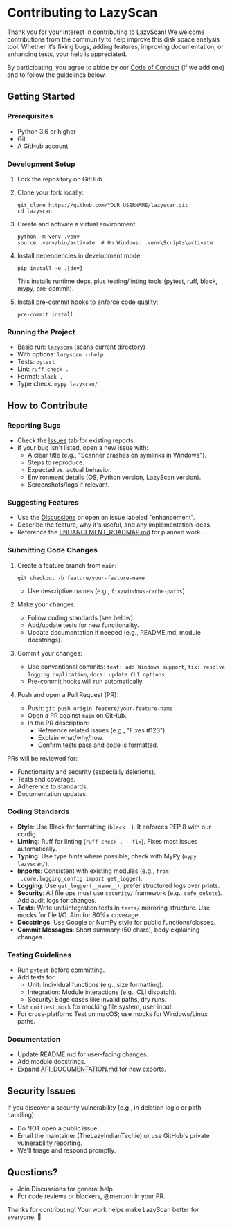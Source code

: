 # Contributing to LazyScan

Thank you for your interest in contributing to LazyScan! We welcome contributions from the community to help improve this disk space analysis tool. Whether it's fixing bugs, adding features, improving documentation, or enhancing tests, your help is appreciated.

By participating, you agree to abide by our [Code of Conduct](CODE_OF_CONDUCT.md) (if we add one) and to follow the guidelines below.

## Getting Started

### Prerequisites
- Python 3.6 or higher
- Git
- A GitHub account

### Development Setup
1. Fork the repository on GitHub.
2. Clone your fork locally:
   ```
   git clone https://github.com/YOUR_USERNAME/lazyscan.git
   cd lazyscan
   ```
3. Create and activate a virtual environment:
   ```
   python -m venv .venv
   source .venv/bin/activate  # On Windows: .venv\Scripts\activate
   ```
4. Install dependencies in development mode:
   ```
   pip install -e .[dev]
   ```
   This installs runtime deps, plus testing/linting tools (pytest, ruff, black, mypy, pre-commit).

5. Install pre-commit hooks to enforce code quality:
   ```
   pre-commit install
   ```

### Running the Project
- Basic run: `lazyscan` (scans current directory)
- With options: `lazyscan --help`
- Tests: `pytest`
- Lint: `ruff check .`
- Format: `black .`
- Type check: `mypy lazyscan/`

## How to Contribute

### Reporting Bugs
- Check the [Issues](https://github.com/TheLazyIndianTechie/lazyscan/issues) tab for existing reports.
- If your bug isn't listed, open a new issue with:
  - A clear title (e.g., "Scanner crashes on symlinks in Windows").
  - Steps to reproduce.
  - Expected vs. actual behavior.
  - Environment details (OS, Python version, LazyScan version).
  - Screenshots/logs if relevant.

### Suggesting Features
- Use the [Discussions](https://github.com/TheLazyIndianTechie/lazyscan/discussions) or open an issue labeled "enhancement".
- Describe the feature, why it's useful, and any implementation ideas.
- Reference the [ENHANCEMENT_ROADMAP.md](ENHANCEMENT_ROADMAP.md) for planned work.

### Submitting Code Changes
1. Create a feature branch from `main`:
   ```
   git checkout -b feature/your-feature-name
   ```
   - Use descriptive names (e.g., `fix/windows-cache-paths`).

2. Make your changes:
   - Follow coding standards (see below).
   - Add/update tests for new functionality.
   - Update documentation if needed (e.g., README.md, module docstrings).

3. Commit your changes:
   - Use conventional commits: `feat: add Windows support`, `fix: resolve logging duplication`, `docs: update CLI options`.
   - Pre-commit hooks will run automatically.

4. Push and open a Pull Request (PR):
   - Push: `git push origin feature/your-feature-name`
   - Open a PR against `main` on GitHub.
   - In the PR description:
     - Reference related issues (e.g., "Fixes #123").
     - Explain what/why/how.
     - Confirm tests pass and code is formatted.

PRs will be reviewed for:
- Functionality and security (especially deletions).
- Tests and coverage.
- Adherence to standards.
- Documentation updates.

### Coding Standards
- **Style**: Use Black for formatting (`black .`). It enforces PEP 8 with our config.
- **Linting**: Ruff for linting (`ruff check . --fix`). Fixes most issues automatically.
- **Typing**: Use type hints where possible; check with MyPy (`mypy lazyscan/`).
- **Imports**: Consistent with existing modules (e.g., `from ..core.logging_config import get_logger`).
- **Logging**: Use `get_logger(__name__)`; prefer structured logs over prints.
- **Security**: All file ops must use `security/` framework (e.g., `safe_delete`). Add audit logs for changes.
- **Tests**: Write unit/integration tests in `tests/` mirroring structure. Use mocks for file I/O. Aim for 80%+ coverage.
- **Docstrings**: Use Google or NumPy style for public functions/classes.
- **Commit Messages**: Short summary (50 chars), body explaining changes.

### Testing Guidelines
- Run `pytest` before committing.
- Add tests for:
  - Unit: Individual functions (e.g., size formatting).
  - Integration: Module interactions (e.g., CLI dispatch).
  - Security: Edge cases like invalid paths, dry runs.
- Use `unittest.mock` for mocking file system, user input.
- For cross-platform: Test on macOS; use mocks for Windows/Linux paths.

### Documentation
- Update README.md for user-facing changes.
- Add module docstrings.
- Expand [API_DOCUMENTATION.md](API_DOCUMENTATION.md) for new exports.

## Security Issues
If you discover a security vulnerability (e.g., in deletion logic or path handling):
- Do NOT open a public issue.
- Email the maintainer (TheLazyIndianTechie) or use GitHub's private vulnerability reporting.
- We'll triage and respond promptly.

## Questions?
- Join Discussions for general help.
- For code reviews or blockers, @mention in your PR.

Thanks for contributing! Your work helps make LazyScan better for everyone. 🚀